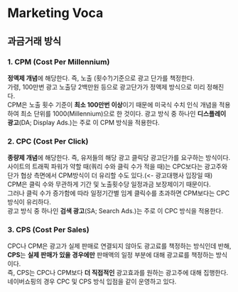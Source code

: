 # Marketing Voca
## 과금거래 방식
### 1. CPM (Cost Per Millennium)
**정액제 개념**에 해당한다. 즉, 노출 (횟수?)기준으로 광고 단가를 책정한다. <br>
가령, 100만번 광고 노출당 2백만원 등으로 광고단가가 정액제 방식으로 미리 정해진다.<br>
CPM은 노출 횟수 기준이 **최소 100만번 이상**이기 때문에 미국식 수치 인식 개념을 적용하여 최소 단위를 1000(Millennium)으로 한 것이다.
광고 방식 중 하나인 **디스플레이 광고**(DA; Display Ads.)는 주로 이 CPM 방식을 적용한다.

### 2. CPC (Cost Per Click)
**종량제 개념**에 해당한다. 즉, 유저들의 해당 광고 클릭당 광고단가를 요구하는 방식이다.<br>
사이트의 트래픽 파워가 약할 때(쿼리 수와 클릭 수가 적을 때)는 CPC보다는 광고주와 단가 협상 측면에서 CPM방식이 더 유리할 수도 있다.(<- 광고대행사 입장일 때)<br>
CPM은 클릭 수와 무관하게 기간 및 노출횟수당 일정과금 보장제이기 때문이다. <br>
그러나 클릭 수가 증가함에 따라 일정기간별 임계 클릭수를 초과하면 CPM보다는 CPC방식이 유리하다. <br>
광고 방식 중 하나인 **검색 광고**(SA; Search Ads.)는 주로 이 CPC 방식을 적용한다.

### 3. CPS (Cost Per Sales)
CPC나 CPM은 광고가 실제 판매로 연결되지 않아도 광고료를 책정하는 방식인데 반해,<br>
**CPS**는 **실제 판매가 있을 경우에만** 판매액의 일정 부분에 대해 광고료를 책정하는 방식이다.<br>
즉, CPS는 CPC나 CPM보다 **더 직접적인** 광고효과를 원하는 광고주에 대해 집행한다.<br>
네이버쇼핑의 경우 CPC 및 CPS 방식 입점을 같이 운영하고 있다.
